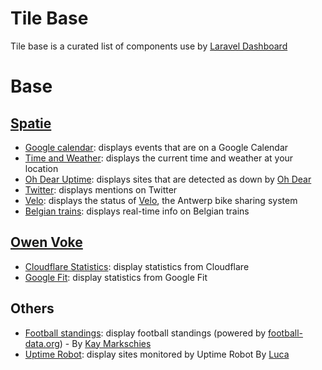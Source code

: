 # Tile Base

Tile base is a curated list of components use by [Laravel Dashboard](https://docs.spatie.be/laravel-dashboard/v1/introduction/) 


# Base

## [Spatie](https://twitter.com/spatie_be)
- [Google calendar](https://github.com/spatie/laravel-dashboard-calendar-tile): displays events that are on a Google Calendar
- [Time and Weather](https://github.com/spatie/laravel-dashboard-time-weather-tile): displays the current time and weather at your location
- [Oh Dear Uptime](https://github.com/spatie/laravel-dashboard-oh-dear-uptime-tile): displays sites that are detected as down by [Oh Dear](https://ohdear.app)
- [Twitter](https://github.com/spatie/laravel-dashboard-twitter-tile): displays mentions on Twitter
- [Velo](https://github.com/spatie/laravel-dashboard-velo-tile): displays the status of [Velo](https://www.velo-antwerpen.be/en), the Antwerp bike sharing system
- [Belgian trains](https://github.com/spatie/laravel-dashboard-belgian-trains-tile): displays real-time info on Belgian trains

## [Owen Voke](https://twitter.com/owenvoke)
- [Cloudflare Statistics](https://github.com//owenvoke/laravel-dashboard-cloudflare-stats-tile): display statistics from Cloudflare
- [Google Fit](https://github.com/owenvoke/laravel-dashboard-google-fit-tile): display statistics from Google Fit

## Others
- [Football standings](https://github.com/kayschima/laravel-dashboard-footballdata-standings-tile): display football standings (powered by [football-data.org](https://football-data.org)) - By [Kay Markschies](https://github.com/kayschima)
- [Uptime Robot](https://github.com/VineVax/laravel-dashboard-uptime-robot-tile): display sites monitored by Uptime Robot By [Luca](https://github.com/VineVax)
